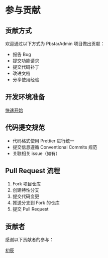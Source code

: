 # 参与贡献

## 贡献方式

欢迎通过以下方式为 PbstarAdmin 项目做出贡献：

- 报告 Bug
- 提交功能请求
- 提交代码补丁
- 改进文档
- 分享使用经验

## 开发环境准备

[快速开始](/docs/start)

## 代码提交规范

- 代码格式使用 Prettier 进行统一
- 提交信息遵循 Conventional Commits 规范
- 关联相关 issue（如有）

## Pull Request 流程

1. Fork 项目仓库
2. 创建特性分支
3. 提交代码变更
4. 推送分支到 Fork 的仓库
5. 提交 Pull Request

## 贡献者

感谢以下贡献者的参与：

[初辰](https://github.com/pbstar)

